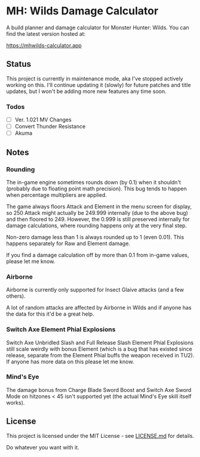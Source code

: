 # MH: Wilds Damage Calculator

A build planner and damage calculator for Monster Hunter: Wilds. You can find the latest version hosted at:

https://mhwilds-calculator.app

## Status

This project is currently in maintenance mode, aka I've stopped actively working on this. I'll continue updating it (slowly) for future patches and title updates, but I won't be adding more new features any time soon.

### Todos

- [ ] Ver. 1.021 MV Changes
- [ ] Convert Thunder Resistance
- [ ] Akuma

## Notes

### Rounding

The in-game engine sometimes rounds down (by 0.1) when it shouldn't (probably due to floating point math precision). This bug tends to happen when percentage multipliers are applied.

The game always floors Attack and Element in the menu screen for display, so 250 Attack might actually be 249.999 internally (due to the above bug) and then floored to 249. However, the 0.999 is still preserved internally for damage calculations, where rounding happens only at the very final step.

Non-zero damage less than 1 is always rounded up to 1 (even 0.01). This happens separately for Raw and Element damage.

If you find a damage calculation off by more than 0.1 from in-game values, please let me know.

### Airborne

Airborne is currently only supported for Insect Glaive attacks (and a few others).

A lot of random attacks are affected by Airborne in Wilds and if anyone has the data for this it'd be a great help.

### Switch Axe Element Phial Explosions

Switch Axe Unbridled Slash and Full Release Slash Element Phial Explosions still scale weirdly with bonus Element (which is a bug that has existed since release, separate from the Element Phial buffs the weapon received in TU2). If anyone has more data on this please let me know.

### Mind's Eye

The damage bonus from Charge Blade Sword Boost and Switch Axe Sword Mode on hitzones < 45 isn't supported yet (the actual Mind's Eye skill itself works).

## License

This project is licensed under the MIT License - see [LICENSE.md](LICENSE.md) for details.

Do whatever you want with it.
